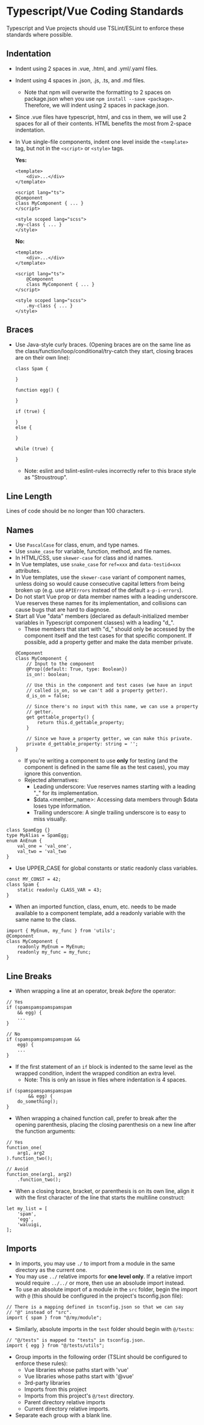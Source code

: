 # Typescript/Vue Coding Standards

Typescript and Vue projects should use TSLint/ESLint to enforce these standards where possible.

## Indentation
- Indent using 2 spaces in .vue, .html, and .yml/.yaml files.
- Indent using 4 spaces in .json, .js, .ts, and .md files.
    - Note that npm will overwrite the formatting to 2 spaces on package.json when you use `npm install --save <package>`. Therefore, we will indent using 2 spaces in package.json.
- Since .vue files have typescript, html, and css in them, we will use 2 spaces for all of their contents. HTML benefits the most from 2-space indentation.
- In Vue single-file components, indent one level inside the `<template>` tag, but not in the `<script>` or `<style>` tags.

    **Yes:**
    ```
    <template>
        <div>...</div>
    </template>

    <script lang="ts">
    @Component
    class MyComponent { ... }
    </script>

    <style scoped lang="scss">
    .my-class { ... }
    </style>
    ```

    **No:**
    ```
    <template>
        <div>...</div>
    </template>

    <script lang="ts">
        @Component
        class MyComponent { ... }
    </script>

    <style scoped lang="scss">
        .my-class { ... }
    </style>
    ```

## Braces
- Use Java-style curly braces. (Opening braces are on the same line as the class/function/loop/conditional/try-catch they start, closing braces are on their own line):
    ```
    class Spam {

    }

    function egg() {

    }

    if (true) {

    }
    else {

    }

    while (true) {

    }
    ```
    - Note: eslint and tslint-eslint-rules incorrectly refer to this brace style as "Stroustroup".
## Line Length
Lines of code should be no longer than 100 characters.

## Names
- Use `PascalCase` for class, enum, and type names.
- Use `snake_case` for variable, function, method, and file names.
- In HTML/CSS, use `skewer-case` for class and id names.
- In Vue templates, use `snake_case` for `ref=xxx` and `data-testid=xxx` attributes.
- In Vue templates, use the `skewer-case` variant of component names, unless doing so would cause consecutive capital letters from being broken up (e.g. use `APIErrors` instead of the default `a-p-i-errors`).
- Do not start Vue prop or data member names with a leading underscore. Vue reserves these names for its implementation, and collisions can cause bugs that are hard to diagnose.
- Start all Vue "data" members (declared as default-initialized member variables in Typescript component classes) with a leading "d_".
    - These members that start with "d_" should only be accessed by the component itself and the test cases for that specific component. If possible, add a property getter and make the data member private.
    ```
    @Component
    class MyComponent {
        // Input to the component
        @Prop({default: True, type: Boolean})
        is_on!: boolean;

        // Use this in the component and test cases (we have an input
        // called is_on, so we can't add a property getter).
        d_is_on = false;

        // Since there's no input with this name, we can use a property
        // getter.
        get gettable_property() {
            return this.d_gettable_property;
        }

        // Since we have a property getter, we can make this private.
        private d_gettable_property: string = '';
    }
    ```
    - If you're writing a component to use **only** for testing (and the component is defined in the same file as the test cases), you may ignore this convention.
    - Rejected alternatives:
        - Leading underscore: Vue reserves names starting with a leading "_" for its implementation.
        - $data.\<member_name\>: Accessing data members through $data loses type information.
        - Trailing underscore: A single trailing underscore is to easy to miss visually.
```
class SpamEgg {}
type MyAlias = SpamEgg;
enum AnEnum {
    val_one = 'val_one',
    val_two = 'val_two
}
```
- Use UPPER_CASE for global constants or static readonly class variables.
```
const MY_CONST = 42;
class Spam {
    static readonly CLASS_VAR = 43;
}
```
- When an imported function, class, enum, etc. needs to be made available to a component
    template, add a readonly variable with the same name to the class.
```
import { MyEnum, my_func } from 'utils';
@Component
class MyComponent {
    readonly MyEnum = MyEnum;
    readonly my_func = my_func;
}
```

## Line Breaks
- When wrapping a line at an operator, break _before_ the operator:
```
// Yes
if (spamspamspamspamspam
    && egg) {
    ...
}

// No
if (spamspamspamspamspam &&
    egg) {
    ...
}
```
- If the first statement of an `if` block is indented to the same level as the wrapped condition, indent the wrapped condition an extra level.
    - Note: This is only an issue in files where indentation is 4 spaces.
```
if (spamspamspamspamspam
        && egg) {
    do_something();
}
```
- When wrapping a chained function call, prefer to break after the opening parenthesis, placing the closing parenthesis on a new line after the function arguments:
```
// Yes
function_one(
    arg1, arg2
).function_two();

// Avoid
function_one(arg1, arg2)
    .function_two();
```
- When a closing brace, bracket, or parenthesis is on its own line, align
it with the first character of the line that starts the multiline construct:
```
let my_list = [
    'spam',
    'egg',
    'waluigi,
];
```
## Imports
- In imports, you may use `./` to import from a module in the same directory as the current one.
- You may use `../` relative imports for __one level only__. If a relative import would require `../../` or more, then use an absolude import instead.
- To use an absolute import of a module in the `src` folder, begin the import with `@` (this should be configured in the project's tsconfig.json file):
```
// There is a mapping defined in tsconfig.json so that we can say
// "@" instead of "src".
import { spam } from "@/my/module";
```
- Similarly, absolute imports in the `test` folder should begin with `@/tests`:
```
// "@/tests" is mapped to "tests" in tsconfig.json.
import { egg } from "@/tests/utils";
```

- Group imports in the following order (TSLint should be configured to enforce these rules):
    - Vue libraries whose paths start with 'vue'
    - Vue libraries whose paths start with '@vue'
    - 3rd-party libraries
    - Imports from this project
    - Imports from this project's `@/test` directory.
    - Parent directory relative imports
    - Current directory relative imports.
- Separate each group with a blank line.
